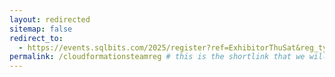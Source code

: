 ```yaml
---
layout: redirected
sitemap: false
redirect_to:
  - https://events.sqlbits.com/2025/register?ref=ExhibitorThuSat&reg_type_id=805683&c_5623523=3516971f-905b-43e0-a678-c96d2cd177da&company=Cloud%20Formations # This is where it will be redirected  - must be a complete url and a space after the -
permalink: /cloudformationsteamreg # this is the shortlink that we will create the / is required - MUST MATCH the name of the file amd a space after the :
---
```

